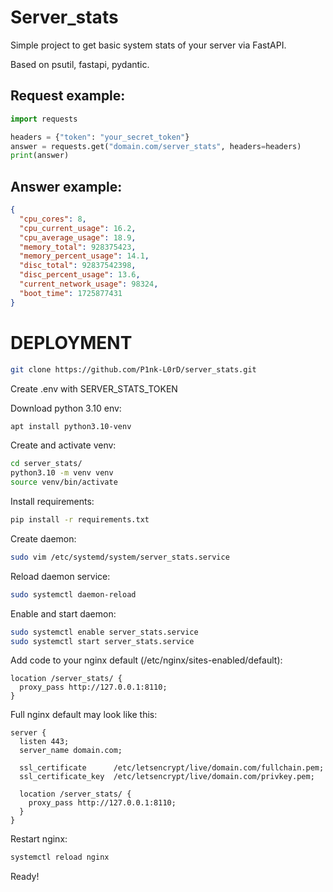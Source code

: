 # Server_stats

Simple project to get basic system stats of your server via FastAPI.

Based on psutil, fastapi, pydantic.


## Request example:
```python
import requests

headers = {"token": "your_secret_token"}
answer = requests.get("domain.com/server_stats", headers=headers)
print(answer)
```

## Answer example:
```json
{
  "cpu_cores": 8,
  "cpu_current_usage": 16.2,
  "cpu_average_usage": 18.9,
  "memory_total": 928375423,
  "memory_percent_usage": 14.1,
  "disc_total": 92837542398,
  "disc_percent_usage": 13.6,
  "current_network_usage": 98324,
  "boot_time": 1725877431
}
```

# DEPLOYMENT

```bash
git clone https://github.com/P1nk-L0rD/server_stats.git
```

Create .env with SERVER_STATS_TOKEN

Download python 3.10 env:
```bash
apt install python3.10-venv
```

Create and activate venv:
```bash
cd server_stats/
python3.10 -m venv venv
source venv/bin/activate
```

Install requirements:
```bash
pip install -r requirements.txt
```

Create daemon:
```bash
sudo vim /etc/systemd/system/server_stats.service
```

Reload daemon service:
```bash
sudo systemctl daemon-reload
```

Enable and start daemon:
```bash
sudo systemctl enable server_stats.service
sudo systemctl start server_stats.service
```

Add code to your nginx default (/etc/nginx/sites-enabled/default):
```nginx
location /server_stats/ {
  proxy_pass http://127.0.0.1:8110;
}
```

Full nginx default may look like this:
```nginx
server {
  listen 443;
  server_name domain.com;

  ssl_certificate      /etc/letsencrypt/live/domain.com/fullchain.pem;
  ssl_certificate_key  /etc/letsencrypt/live/domain.com/privkey.pem;

  location /server_stats/ {
    proxy_pass http://127.0.0.1:8110;
  }
}

```

Restart nginx:
```bash
systemctl reload nginx
```

Ready!
